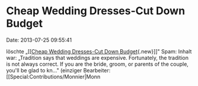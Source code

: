 Cheap Wedding Dresses-Cut Down Budget
=====================================

Date: 2013-07-25 09:55:41

löschte „\[\[[Cheap Wedding Dresses-Cut Down
Budget](http://www.yacy-websuche.de/wiki/index.php?title=Cheap_Wedding_Dresses-Cut_Down_Budget&action=edit&redlink=1 "Cheap Wedding Dresses-Cut Down Budget (Seite nicht vorhanden)"){.new}\]\]"
Spam: Inhalt war: „Tradition says that weddings are expensive.
Fortunately, the tradition is not always correct. If you are the bride,
groom, or parents of the couple, you\'ll be glad to kn..." (einziger
Bearbeiter: \[\[Special:Contributions/Monnier\|Monn
